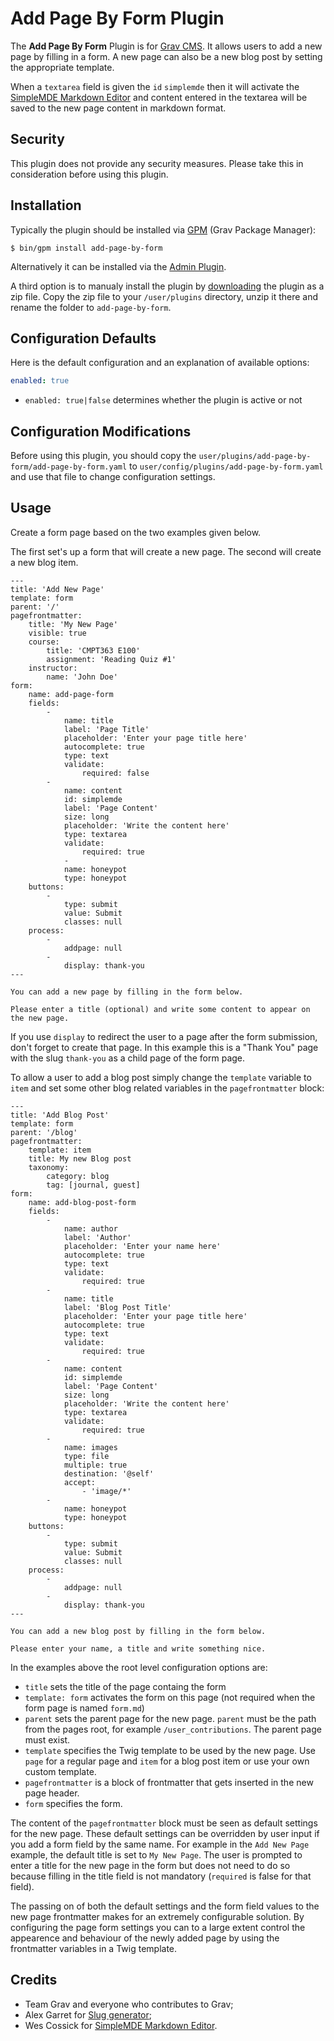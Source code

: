 # Add Page By Form Plugin

The **Add Page By Form** Plugin is for [Grav CMS](http://github.com/getgrav/grav). It allows users to add a new page by filling in a form. A new page can also be a new blog post by setting the appropriate template.

When a `textarea` field is given the `id` `simplemde` then it will activate the [SimpleMDE Markdown Editor](https://github.com/NextStepWebs/simplemde-markdown-editor) and content entered in the textarea will be saved to the new page content in markdown format.

## Security

This plugin does not provide any security measures. Please take this in consideration before using this plugin.

## Installation

Typically the plugin should be installed via [GPM](http://learn.getgrav.org/advanced/grav-gpm) (Grav Package Manager):

```
$ bin/gpm install add-page-by-form
```

Alternatively it can be installed via the [Admin Plugin](http://learn.getgrav.org/admin-panel/plugins).

A third option is to manualy install the plugin by [downloading](https://github.com/bleutzinn/grav-plugin-add-page-by-form/archive/master.zip) the plugin as a zip file. Copy the zip file to your `/user/plugins` directory, unzip it there and rename the folder to `add-page-by-form`.

## Configuration Defaults

Here is the default configuration and an explanation of available options:

```yaml
enabled: true
```
- `enabled: true|false` determines whether the plugin is active or not

## Configuration Modifications

Before using this plugin, you should copy the `user/plugins/add-page-by-form/add-page-by-form.yaml` to `user/config/plugins/add-page-by-form.yaml` and use that file to change configuration settings.

## Usage

Create a form page based on the two examples given below.

The first set's up a form that will create a new page. The second will create a new blog item.

```
---
title: 'Add New Page'
template: form
parent: '/'
pagefrontmatter:
    title: 'My New Page'
    visible: true
    course:
        title: 'CMPT363 E100'
        assignment: 'Reading Quiz #1'
    instructor:
        name: 'John Doe'
form:
    name: add-page-form
    fields:
        -
            name: title
            label: 'Page Title'
            placeholder: 'Enter your page title here'
            autocomplete: true
            type: text
            validate:
                required: false
        -
            name: content
            id: simplemde
            label: 'Page Content'
            size: long
            placeholder: 'Write the content here'
            type: textarea
            validate:
                required: true
            -
            name: honeypot
            type: honeypot
    buttons:
        -
            type: submit
            value: Submit
            classes: null
    process:
        -
            addpage: null
        -
            display: thank-you
---

You can add a new page by filling in the form below.

Please enter a title (optional) and write some content to appear on the new page.
```

If you use `display` to redirect the user to a page after the form submission, don't forget to create that page. In this example this is a "Thank You" page with the slug `thank-you` as a child page of the form page.

To allow a user to add a blog post simply change the `template` variable to `item` and set some other blog related variables in the `pagefrontmatter` block:

```
---
title: 'Add Blog Post'
template: form
parent: '/blog'
pagefrontmatter:
    template: item
    title: My new Blog post
    taxonomy:
        category: blog
        tag: [journal, guest]
form:
    name: add-blog-post-form
    fields:
        -
            name: author
            label: 'Author'
            placeholder: 'Enter your name here'
            autocomplete: true
            type: text
            validate:
                required: true
        -
            name: title
            label: 'Blog Post Title'
            placeholder: 'Enter your page title here'
            autocomplete: true
            type: text
            validate:
                required: true
        -
            name: content
            id: simplemde
            label: 'Page Content'
            size: long
            placeholder: 'Write the content here'
            type: textarea
            validate:
                required: true
        -
            name: images
            type: file
            multiple: true
            destination: '@self'
            accept:
                - 'image/*'
        -
            name: honeypot
            type: honeypot
    buttons:
        -
            type: submit
            value: Submit
            classes: null
    process:
        -
            addpage: null
        -
            display: thank-you
---

You can add a new blog post by filling in the form below.

Please enter your name, a title and write something nice.
```
In the examples above the root level configuration options are:

- `title` sets the title of the page containg the form
- `template: form` activates the form on this page (not required when the form page is named `form.md`)
- `parent` sets the parent page for the new page. `parent` must be the path from the pages root, for example `/user_contributions`. The parent page must exist.
- `template` specifies the Twig template to be used by the new page. Use `page` for a regular page and `item` for a blog post item or use your own custom template.
- `pagefrontmatter` is a block of frontmatter that gets inserted in the new page header.
- `form` specifies the form.

The content of the `pagefrontmatter` block must be seen as default settings for the new page. These default settings can be overridden by user input if you add a form field by the same name. For example in the `Add New Page` example, the default title is set to `My New Page`. The user is prompted to enter a title for the new page in the form but does not need to do so because filling in the title field is not mandatory (`required` is false for that field).

The passing on of both the default settings and the form field values to the new page frontmatter makes for an extremely configurable solution. By configuring the page form settings you can to a large extent control the appearence and behaviour of the newly added page by using the frontmatter variables in a Twig template.


## Credits

- Team Grav and everyone who contributes to Grav;
- Alex Garret for [Slug generator](http://codereview.stackexchange.com/questions/44335/slug-url-generator);
- Wes Cossick for [SimpleMDE Markdown Editor](https://github.com/NextStepWebs/simplemde-markdown-editor).

